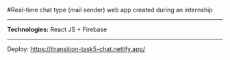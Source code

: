 #Real-time chat type (mail sender) web app created during an internship
*** 
**Technologies:** React JS + Firebase
***
Deploy: https://itransition-task5-chat.netlify.app/
